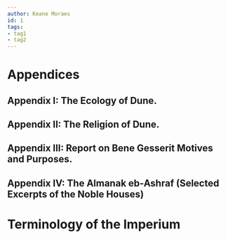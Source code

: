 ```yaml
---
author: Keane Moraes
id: 1
tags:
- tag1
- tag2
---
```


# Appendices 

## Appendix I: The Ecology of Dune.

## Appendix II: The Religion of Dune.

## Appendix III: Report on Bene Gesserit Motives and Purposes.

## Appendix IV: The Almanak eb-Ashraf (Selected Excerpts of the Noble Houses)

# Terminology of the Imperium